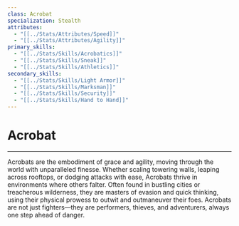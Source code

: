 ```yaml
---
class: Acrobat
specialization: Stealth
attributes:
  - "[[../Stats/Attributes/Speed]]"
  - "[[../Stats/Attributes/Agility]]"
primary_skills:
  - "[[../Stats/Skills/Acrobatics]]"
  - "[[../Stats/Skills/Sneak]]"
  - "[[../Stats/Skills/Athletics]]"
secondary_skills:
  - "[[../Stats/Skills/Light Armor]]"
  - "[[../Stats/Skills/Marksman]]"
  - "[[../Stats/Skills/Security]]"
  - "[[../Stats/Skills/Hand to Hand]]"
---
```

# **Acrobat**
---
Acrobats are the embodiment of grace and agility, moving through the world with unparalleled finesse. Whether scaling towering walls, leaping across rooftops, or dodging attacks with ease, Acrobats thrive in environments where others falter. Often found in bustling cities or treacherous wilderness, they are masters of evasion and quick thinking, using their physical prowess to outwit and outmaneuver their foes. Acrobats are not just fighters—they are performers, thieves, and adventurers, always one step ahead of danger.